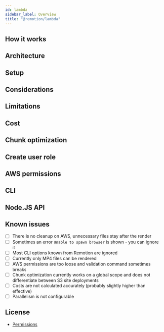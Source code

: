 ```yaml
---
id: lambda
sidebar_label: Overview
title: "@remotion/lambda"
---
```


## How it works

## Architecture

## Setup

## Considerations

## Limitations

## Cost

## Chunk optimization

## Create user role

## AWS permissions

## CLI

## Node.JS API

## Known issues

- [ ] There is no cleanup on AWS, unnecessary files stay after the render
- [ ] Sometimes an error `Unable to spawn browser` is shown - you can ignore it
- [ ] Most CLI options known from Remotion are ignored
- [ ] Currently only MP4 files can be rendered
- [ ] AWS permissions are too loose and validation command sometimes breaks
- [ ] Chunk optimization currently works on a global scope and does not differentiate between S3 site deployments
- [ ] Costs are not calculated accurately (probably slightly higher than effective)
- [ ] Parallelism is not configurable

## License

- [Permissions](/docs/lambda-permissions)
